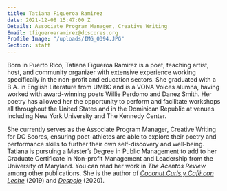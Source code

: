 ```yaml
---
title: Tatiana Figueroa Ramirez
date: 2021-12-08 15:47:00 Z
Details: Associate Program Manager, Creative Writing
Email: tfigueroaramirez@dcscores.org
Profile Image: "/uploads/IMG_0394.JPG"
Section: staff
---
```


Born in Puerto Rico, Tatiana Figueroa Ramirez is a poet, teaching artist, host, and community organizer with extensive experience working specifically in the non-profit and education sectors. She graduated with a B.A. in English Literature from UMBC and is a VONA Voices alumna, having worked with award-winning poets Willie Perdomo and Danez Smith. Her poetry has allowed her the opportunity to perform and facilitate workshops all throughout the United States and in the Dominican Republic at venues including New York University and The Kennedy Center. 

She currently serves as the Associate Program Manager, Creative Writing for DC Scores, ensuring poet-athletes are able to explore their poetry and performance skills to further their own self-discovery and well-being. Tatiana is pursuing a Master’s Degree in Public Management to add to her Graduate Certificate in Non-profit Management and Leadership from the University of Maryland. You can read her work in *The Acentos Review* among other publications. She is the author of *[Coconut Curls y Café con Leche](https://sincerelytatiana.bigcartel.com/product/coconut-curls-y-cafe-con-leche)* (2019) and *[Despojo](https://sincerelytatiana.bigcartel.com/product/despojo)* (2020).